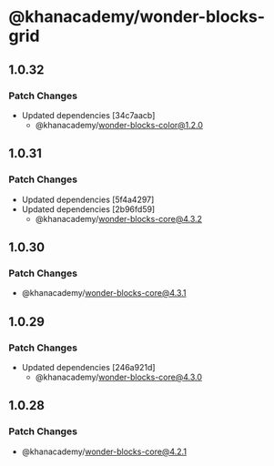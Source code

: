 # @khanacademy/wonder-blocks-grid

## 1.0.32

### Patch Changes

-   Updated dependencies [34c7aacb]
    -   @khanacademy/wonder-blocks-color@1.2.0

## 1.0.31

### Patch Changes

-   Updated dependencies [5f4a4297]
-   Updated dependencies [2b96fd59]
    -   @khanacademy/wonder-blocks-core@4.3.2

## 1.0.30

### Patch Changes

-   @khanacademy/wonder-blocks-core@4.3.1

## 1.0.29

### Patch Changes

-   Updated dependencies [246a921d]
    -   @khanacademy/wonder-blocks-core@4.3.0

## 1.0.28

### Patch Changes

-   @khanacademy/wonder-blocks-core@4.2.1
